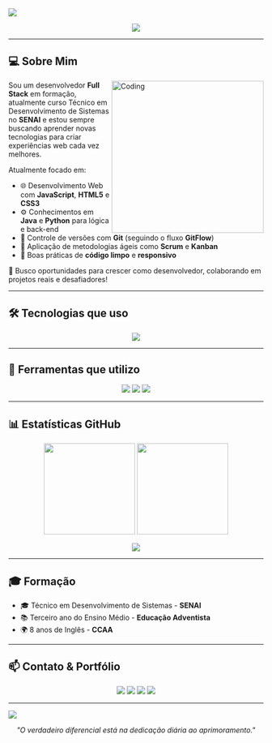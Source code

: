 <!-- HEADER ANIMADO -->
<img src="https://capsule-render.vercel.app/api?type=waving&color=000000&height=180&section=header&text=Olá,%20sou%20Kauã%20Frenedozo%20👋&fontSize=28&fontColor=FFD700&animation=twinkling"/>

<!-- TÍTULO COM EFEITO DE DIGITAÇÃO -->
<p align="center">
  <img src="https://readme-typing-svg.herokuapp.com?font=Fira+Code&size=28&pause=1000&color=FFD700&center=true&vCenter=true&width=600&lines=Full+Stack+em+Formação" />
</p>

---

## 💻 Sobre Mim

<img align="right" alt="Coding" width="300" src="https://i.giphy.com/media/qgQUggAC3Pfv687qPC/giphy.webp">

Sou um desenvolvedor **Full Stack** em formação, atualmente curso Técnico em Desenvolvimento de Sistemas no **SENAI** e estou sempre buscando aprender novas tecnologias para criar experiências web cada vez melhores.

Atualmente focado em:

- 🌐 Desenvolvimento Web com **JavaScript**, **HTML5** e **CSS3**
- ⚙️ Conhecimentos em **Java** e **Python** para lógica e back-end
- 🔀 Controle de versões com **Git** (seguindo o fluxo **GitFlow**)
- 📌 Aplicação de metodologias ágeis como **Scrum** e **Kanban**
- 🧹 Boas práticas de **código limpo** e **responsivo**

🎯 Busco oportunidades para crescer como desenvolvedor, colaborando em projetos reais e desafiadores!

---

## 🛠️ Tecnologias que uso

<p align="center">
  <img src="https://skillicons.dev/icons?i=html,css,js,java,python,git,github&theme=dark" />
</p>

---

## 🧰 Ferramentas que utilizo

<p align="center">
  <img src="https://img.shields.io/badge/Scrum-FFD700?style=for-the-badge&logo=trello&logoColor=000000"/>
  <img src="https://img.shields.io/badge/Kanban-FFD700?style=for-the-badge&logo=jira&logoColor=000000"/>
  <img src="https://img.shields.io/badge/GitFlow-FFD700?style=for-the-badge&logo=git&logoColor=000000"/>
</p>

---

## 📊 Estatísticas GitHub

<div align="center">
  <img height="180em" src="https://github-readme-stats.vercel.app/api?username=KauaFrenedozo10&show_icons=true&theme=vision-friendly-dark&title_color=FFD700&icon_color=FFD700&text_color=FFFFFF&bg_color=000000&hide_border=true"/>
  <img height="180em" src="https://github-readme-stats.vercel.app/api/top-langs/?username=KauaFrenedozo10&layout=compact&theme=vision-friendly-dark&title_color=FFD700&text_color=FFFFFF&bg_color=000000&hide_border=true"/>
</div>

<p align="center">
  <img src="https://github-readme-streak-stats.herokuapp.com?user=KauaFrenedozo10&theme=highcontrast&hide_border=true&ring=FFD700&fire=FFD700&currStreakLabel=FFD700" />
</p>

---

## 🎓 Formação

- 🎓 Técnico em Desenvolvimento de Sistemas - **SENAI**
- 📚 Terceiro ano do Ensino Médio - **Educação Adventista**
- 🌍 8 anos de Inglês - **CCAA**

---

## 📫 Contato & Portfólio

<p align="center">
  <a href="mailto:kfrenedoso@gmail.com"><img src="https://img.shields.io/badge/Email-FFD700?style=for-the-badge&logo=gmail&logoColor=000000"/></a>
  <a href="https://www.linkedin.com/in/kau%C3%A3-frenedozo-8641492b5"><img src="https://img.shields.io/badge/LinkedIn-FFD700?style=for-the-badge&logo=linkedin&logoColor=000000"/></a>
  <a href="https://instagram.com/kauafrenedozo" target="_blank"><img src="https://img.shields.io/badge/Instagram-FFD700?style=for-the-badge&logo=instagram&logoColor=000000"/></a>
  <a href="https://kauafrenedozo10.github.io/Portf-lio/" target="_blank"><img src="https://img.shields.io/badge/Portfólio-FFD700?style=for-the-badge&logo=react&logoColor=000000"/></a>
</p>

---

<img src="https://capsule-render.vercel.app/api?type=waving&color=000000&height=120&section=footer&fontColor=FFD700"/>

<p align="center"><i>"O verdadeiro diferencial está na dedicação diária ao aprimoramento."</i></p>
